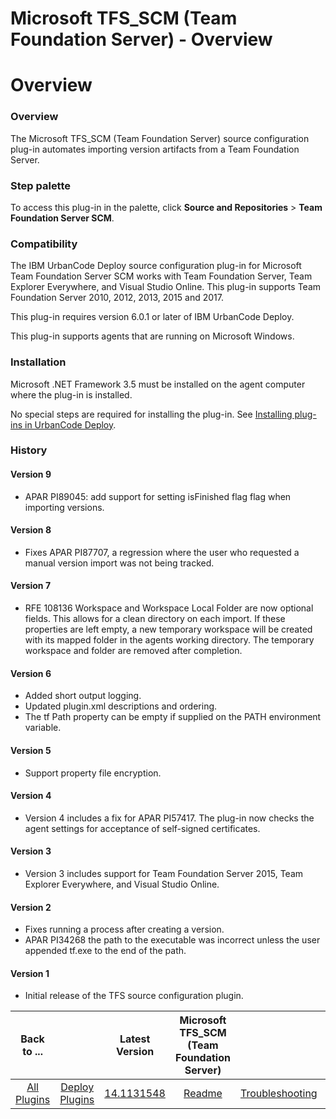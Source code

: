 
Microsoft TFS_SCM (Team Foundation Server) - Overview
=====================================================

# Overview



### Overview




 


The Microsoft TFS\_SCM (Team Foundation Server) source configuration plug-in automates importing 
version artifacts from a Team Foundation Server.



### Step palette


To access this plug-in in the palette, click 
**Source and Repositories** > **Team Foundation Server SCM**.


### Compatibility


The IBM UrbanCode Deploy source 
configuration plug-in for Microsoft Team Foundation Server SCM works with Team Foundation Server, Team Explorer 
Everywhere, and Visual Studio Online. This plug-in supports Team Foundation Server 2010, 2012, 2013, 2015 and 2017.



This plug-in requires version 6.0.1 or later of IBM UrbanCode Deploy.


This plug-in supports agents that are running on
 Microsoft Windows.


### Installation


Microsoft .NET Framework 3.5 must be installed on the agent computer where the 
plug-in is installed.


No special steps are required for installing the plug-in. See [Installing plug-ins in UrbanCode 
Deploy](https://www.urbancode.com/resource/installing-plug-ins-in-urbancode-products/ "Installing plug-ins in UrbanCode 
Deploy").


### History


#### Version 9


* APAR PI89045: add support for setting isFinished flag flag when importing 
versions.


#### Version 8


* Fixes APAR PI87707, a regression where the user who requested a manual version import was
 not being tracked.


#### Version 7


* RFE 108136 Workspace and Workspace Local Folder are now optional fields. This 
allows for a clean directory on each import. If these properties are left empty, a new temporary workspace will be 
created with its mapped folder in the agents working directory. The temporary workspace and folder are removed after 
completion.


#### Version 6


* Added short output logging.
* Updated plugin.xml descriptions and ordering.
* The tf 
Path property can be empty if supplied on the PATH environment variable.


#### Version 5


* Support property file 
encryption.


#### Version 4


* Version 4 includes a fix for APAR PI57417. The plug-in now checks the agent settings 
for acceptance of self-signed certificates.


#### Version 3


* Version 3 includes support for Team Foundation Server 
2015, Team Explorer Everywhere, and Visual Studio Online.


#### Version 2


* Fixes running a process after creating a 
version.
* APAR PI34268 the path to the executable was incorrect unless the user appended tf.exe to the end of the path.



#### Version 1


* Initial release of the TFS source configuration plugin.


|Back to ...||Latest Version|Microsoft TFS_SCM (Team Foundation Server) |||||
| :---: | :---: | :---: | :---: | :---: | :---: | :---: | :---: |
|[All Plugins](../../index.md)|[Deploy Plugins](../README.md)|[14.1131548]()|[Readme](README.md)|[Troubleshooting](troubleshooting.md)|[Settings](settings.md)|[Usage](usage.md)|[Downloads](downloads.md)|
